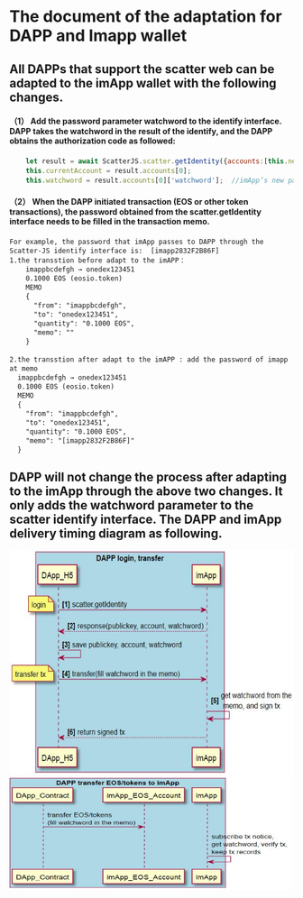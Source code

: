 # The document of the adaptation for DAPP and Imapp wallet

## All DAPPs that support the scatter web can be adapted to the imApp wallet with the following changes.

#### （1）	Add the password parameter watchword to the identify interface. DAPP takes the watchword in the result of the identify, and the DAPP obtains the authorization code as followed:
```javascript
    let result = await ScatterJS.scatter.getIdentity({accounts:[this.network]})      
    this.currentAccount = result.accounts[0];  
    this.watchword = result.accounts[0]['watchword'];  //imApp’s new param，DAPP needs to save watchword
```

#### （2）	When the DAPP initiated transaction (EOS or other token transactions), the password obtained from the scatter.getIdentity interface needs to be filled in the transaction memo.
    For example, the password that imApp passes to DAPP through the Scatter-JS identify interface is:  [imapp2832F2B86F]
    1.the transstion before adapt to the imAPP：
        imappbcdefgh → onedex123451
        0.1000 EOS (eosio.token)
        MEMO
        {
          "from": "imappbcdefgh",
          "to": "onedex123451",
          "quantity": "0.1000 EOS",
          "memo": ""
        }

    2.the transstion after adapt to the imAPP : add the password of imapp at memo
      imappbcdefgh → onedex123451
      0.1000 EOS (eosio.token)
      MEMO
      {
        "from": "imappbcdefgh",
        "to": "onedex123451",
        "quantity": "0.1000 EOS",
        "memo": "[imapp2832F2B86F]"
      }

##  DAPP will not change the process after adapting to the imApp through the above two changes. It only adds the watchword parameter to the scatter identify interface. The DAPP and imApp delivery timing diagram as following.

<img src="https://github.com/imApp-Core/imApp/blob/master/src/imapp1_en.jpg" width=700 height=400 />  

<img src="https://github.com/imApp-Core/imApp/blob/master/src/imapp2_en.jpg" width=500 height=200 />
